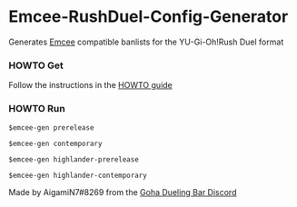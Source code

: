 # Emcee-RushDuel-Config-Generator
Generates [Emcee](https://github.com/DawnbrandBots/emcee-tournament-bot) compatible banlists for the YU-Gi-Oh!Rush Duel format

### HOWTO Get

Follow the instructions in the [HOWTO guide](https://incomparable-sfogliatella-4cfbb9.netlify.app)

### HOWTO Run

`$emcee-gen prerelease`

`$emcee-gen contemporary`

`$emcee-gen highlander-prerelease`

`$emcee-gen highlander-contemporary`


Made by AigamiN7#8269 from the [Goha Dueling Bar Discord](https://discord.gg/KCRUTEcAH6 )
